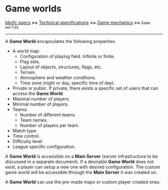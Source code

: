 # Game worlds

[bbzfc specs](../bbzfc_specs.md) **>>** [Technical specifications](technical_specifications.md) **>>** [Game mechanics](game_mechanics.md) **>>** `Game worlds`

---

A **Game World** encapsulates the following properties:

- A world map:
  - Configuration of playing field. Infinite or finite.
  - Flag sets.
  - Layout of objects, structures, flags, etc.
  - Terrain.
  - Atmosphere and weather conditions.
  - Time zone (night or day, specific time of day).
- Private or public. If private, there exists a specific set of users that can access the **Game World**.
- Maximal number of players.
- Minimal number of players.
- Teams:
  - Number of different teams.
  - Team names.
  - Number of players per team.
- Match type.
- Time control.
- Difficulty level.
- League specific configuration.

A **Game World** is accessible on a **Main Server** (server infrastructure to be discussed in a separate document). If
a desirable **Game World** does not exist, a player can setup a new one with desired configuration. The custom game
world will be accessible through the **Main Server** it was created on.

A **Game World** can use the pre-made maps or custom player created ones.

